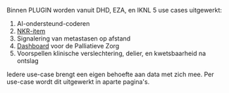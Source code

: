 Binnen PLUGIN worden vanuit DHD, EZA, en IKNL 5 use cases uitgewerkt:

1. AI-ondersteund-coderen
2. [NKR-item](use-case-NKR-item.html)
3. Signalering van metastasen op afstand
4. [Dashboard](use-case-palliative-care.html) voor de Palliatieve Zorg
5. Voorspellen klinische verslechtering, delier, en kwetsbaarheid na ontslag

Iedere use-case brengt een eigen behoefte aan data met zich mee. Per use-case wordt dit uitgewerkt in aparte pagina's.

